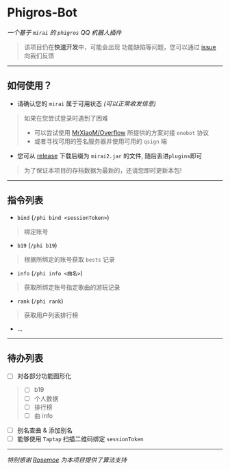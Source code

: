# Phigros-Bot

*一个基于 `mirai` 的 `phigros` QQ 机器人插件*

> 该项目仍在**快速开发**中，可能会出现 功能缺陷等问题，您可以通过 [issue](https://github.com/HatoYuze/phigros-bot/issues) 向我们反馈

---

## 如何使用？
- 请确认您的 `mirai` 属于可用状态 _(可以正常收发信息)_
> 如果在您尝试登录时遇到了困难 
> - 可以尝试使用 [MrXiaoM/Overflow](https://github.com/MrXiaoM/Overflow) 所提供的方案对接 `onebot` 协议
> - 或者寻找可用的签名服务器并使用可用的 `qsign` 端
- 您可从 [release](https://github.com/HatoYuze/phigros-bot/releases) 下载后缀为 `mirai2.jar` 的文件, 
随后丢进`plugins`即可

> 为了保证本项目的存档数据为最新的，还请您即时更新本包!

---

## 指令列表
- `bind` (`/phi bind <sessionToken>`)
> 绑定账号
- `b19` (`/phi b19`)
> 根据所绑定的账号获取 `bests` 记录
- `info` (`/phi info <曲名>`)
> 获取所绑定账号指定歌曲的游玩记录
- `rank` (`/phi rank`)
> 获取用户列表排行榜
- ...

---

## 待办列表
- [ ] 对各部分功能图形化
> - [ ] b19
> - [ ] 个人数据
> - [ ] 排行榜
> - [ ] 曲 info
- [ ] 别名查曲 & 添加别名
- [ ] 能够使用 `Taptap` 扫描二维码绑定 `sessionToken`

---

_特别感谢 [Rosemoe](https://github.com/Rosemoe) 为本项目提供了算法支持_
